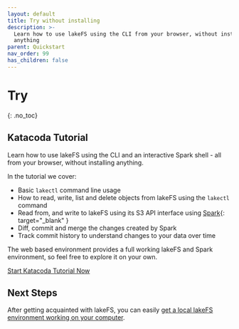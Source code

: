 ```yaml
---
layout: default
title: Try without installing
description: >-
  Learn how to use lakeFS using the CLI from your browser, without installing
  anything
parent: Quickstart
nav_order: 99
has_children: false
---
```


# Try

{: .no\_toc}

## Katacoda Tutorial

Learn how to use lakeFS using the CLI and an interactive Spark shell - all from your browser, without installing anything.

In the tutorial we cover:

* Basic `lakectl` command line usage
* How to read, write, list and delete objects from lakeFS using the `lakectl` command
* Read from, and write to lakeFS using its S3 API interface using [Spark](https://spark.apache.org/){: target="\_blank" }
* Diff, commit and merge the changes created by Spark 
* Track commit history to understand changes to your data over time

The web based environment provides a full working lakeFS and Spark environment, so feel free to explore it on your own.

 [Start Katacoda Tutorial Now](https://www.katacoda.com/lakefs/scenarios/lakefs-play)

## Next Steps

After getting acquainted with lakeFS, you can easily [get a local lakeFS environment working on your computer](installing.md).

